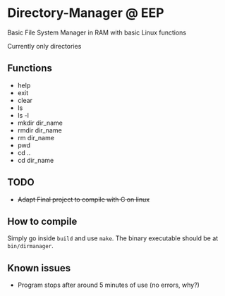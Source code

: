 # Directory-Manager @ EEP

Basic File System Manager in RAM with basic Linux functions

Currently only directories

## Functions

* help
* exit
* clear
* ls
* ls -l
* mkdir dir_name
* rmdir dir_name
* rm dir_name
* pwd
* cd ..
* cd dir_name

## TODO

* ~~Adapt Final project to compile with C on linux~~

## How to compile

Simply go inside ```build``` and use ```make```. The binary executable should be at ```bin/dirmanager```.

## Known issues

* Program stops after around 5 minutes of use (no errors, why?)